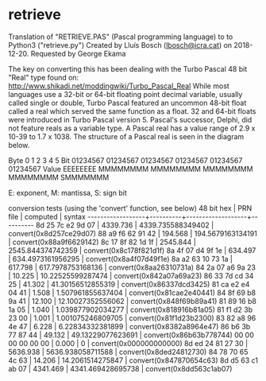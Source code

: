 # retrieve
Translation of "RETRIEVE.PAS" (Pascal programming language) to to Python3 ("retrieve.py")
Created by Lluís Bosch (lbosch@icra.cat) on 2018-12-20. Requested by George Ekama

The key on converting this has been dealing with the
Turbo Pascal 48 bit "Real" type 
found on: http://www.shikadi.net/moddingwiki/Turbo_Pascal_Real 
While most languages use a 32-bit or 64-bit floating point decimal variable,
usually called single or double, Turbo Pascal featured an uncommon 48-bit float
called a real which served the same function as a float. 32 and 64-bit floats
were introduced in Turbo Pascal version 5. Pascal's successor, Delphi, did not
feature reals as a variable type.
A Pascal real has a value range of 2.9 x 10-39 to 1.7 x 1038.
The structure of a Pascal real is seen in the diagram below.

Byte	0	        1	        2	        3	        4	        5
Bit	  01234567	01234567	01234567	01234567	01234567	01234567
Value	EEEEEEEE	MMMMMMMM	MMMMMMMM	MMMMMMMM	MMMMMMMM	SMMMMMMM

E: exponent, M: mantissa, S: sign bit

conversion tests (using the 'convert' function, see below)
48 bit hex        | PRN file | computed          | syntax
------------------+----------+-------------------+----------
8d 25 7c e2 9d 07 | 4339.736 | 4339.735588349402 | convert(0x8d257ce29d07)
88 a9 f6 62 91 42 |  194.568 | 194.5679163134191 | convert(0x88a9f6629142)
8c 17 8f 82 1d 1f | 2545.844 | 2545.844374742359 | convert(0x8c178f821d1f)
8a 4f 07 d4 9f 1e |  634.497 | 634.4973161956295 | convert(0x8a4f07d49f1e)
8a a2 63 10 73 1a |  617.798 | 617.7978753168136 | convert(0x8aa26310731a)
84 2a 07 a6 9a 23 |   10.225 | 10.22525599287474 | convert(0x842a07a69a23)
86 33 7d cd 34 25 |   41.302 | 41.30156512855319 | convert(0x86337dcd3425)
81 ca e2 e4 04 41 |    1.508 | 1.507961855637404 | convert(0x81cae2e40441)
84 8f 69 b8 9a 41 |   12.100 | 12.10027352556062 | convert(0x848f69b89a41)
81 89 16 b8 1a 05 |    1.040 | 1.039877902034277 | convert(0x818916b81a05)
81 f1 d2 3b 23 00 |    1.001 | 1.001075246809705 | convert(0x81f1d23b2300)
83 82 a8 96 4e 47 |    6.228 | 6.22834332381899  | convert(0x8382a8964e47)
86 b6 3b 77 87 44 |   49.132 | 49.13229077623691 | convert(0x86b63b778744)
00 00 00 00 00 00 |    0.000 | 0                 | convert(0x000000000000)
8d ed 24 81 27 30 | 5636.938 | 5636.938058711588 | convert(0x8ded24812730)
84 78 70 65 4c 63 |   14.206 | 14.2061514275847  | convert(0x847870654c63)
8d d5 63 c1 ab 07 | 4341.469 | 4341.469428695738 | convert(0x8dd563c1ab07)

